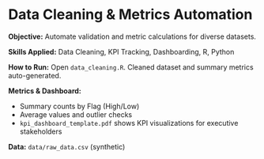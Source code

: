 # Data Cleaning & Metrics Automation

**Objective:** Automate validation and metric calculations for diverse datasets.

**Skills Applied:** 
Data Cleaning, KPI Tracking, Dashboarding, R, Python

**How to Run:** 
Open `data_cleaning.R`. Cleaned dataset and summary metrics auto-generated.

**Metrics & Dashboard:**
- Summary counts by Flag (High/Low)
- Average values and outlier checks
- `kpi_dashboard_template.pdf` shows KPI visualizations for executive stakeholders

**Data:** `data/raw_data.csv` (synthetic)
